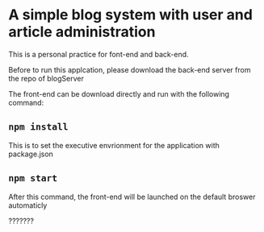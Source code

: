 # A simple blog system with user and article administration

This is a personal practice for font-end and back-end. 

Before to run this applcation, please download the back-end server from the repo of blogServer

The front-end can be download directly and run with the following command: 

## `npm install`

This is to set the executive envrionment for the application with package.json

## `npm start`

After this command, the front-end will be launched on the default broswer automaticly


???????